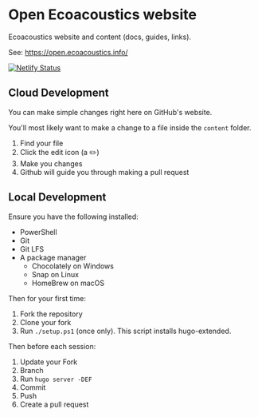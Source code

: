# Open Ecoacoustics website

Ecoacoustics website and content (docs, guides, links).

See: https://open.ecoacoustics.info/

[![Netlify Status](https://api.netlify.com/api/v1/badges/fdbe7ac7-c77c-4c33-a67a-28a33c2087a3/deploy-status)](https://app.netlify.com/sites/open-ecoacoustics/deploys)

## Cloud Development

You can make simple changes right here on GitHub's website.

You'll most likely want to make a change to a file inside the `content` folder.

1.  Find your file
1.  Click the edit icon (a ✏️)
1.  Make you changes
1.  Github will guide you through making a pull request

## Local Development

Ensure you have the following installed:

-   PowerShell
-   Git
-   Git LFS
-   A package manager
    -   Chocolately on Windows
    -   Snap on Linux
    -   HomeBrew on macOS

Then for your first time:

1.  Fork the repository
1.  Clone your fork
1.  Run `./setup.ps1` (once only). This script installs hugo-extended.

Then before each session:

1.  Update your Fork
1.  Branch
1.  Run `hugo server -DEF`
1.  Commit
1.  Push
1.  Create a pull request

